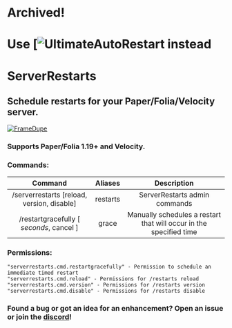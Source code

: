 # Archived!
# Use [![UltimateAutoRestart](https://www.spigotmc.org/resources/1-8-8-1-20-4-ultimateautorestart-need-an-autorestart-plugin-grab-the-best-one-today.64414/) instead 

# ServerRestarts
## Schedule restarts for your Paper/Folia/Velocity server.
[![FrameDupe](https://bstats.org/signatures/bukkit/ServerRestarts.svg)](https://bstats.org/plugin/bukkit/ServerRestarts/21162)

<h3> Supports Paper/Folia 1.19+ and Velocity.

### Commands:
|                  Command                   |       Aliases       |                            Description                             |
|:------------------------------------------:|:-------------------:|:------------------------------------------------------------------:|
| /serverrestarts [reload, version, disable] |      restarts       |                   ServerRestarts admin commands                    |
| /restartgracefully [ *seconds*,  cancel ]  |        grace        | Manually schedules a restart that will occur in the specified time |

### Permissions:
```
"serverrestarts.cmd.restartgracefully" - Permission to schedule an immediate timed restart
"serverrestarts.cmd.reload" - Permissions for /restarts reload
"serverrestarts.cmd.version" - Permissions for /restarts version
"serverrestarts.cmd.disable" - Permissions for /restarts disable
```

### Found a bug or got an idea for an enhancement? Open an issue or join the [discord](https://discord.com/invite/3UgsYf3qyc)!
